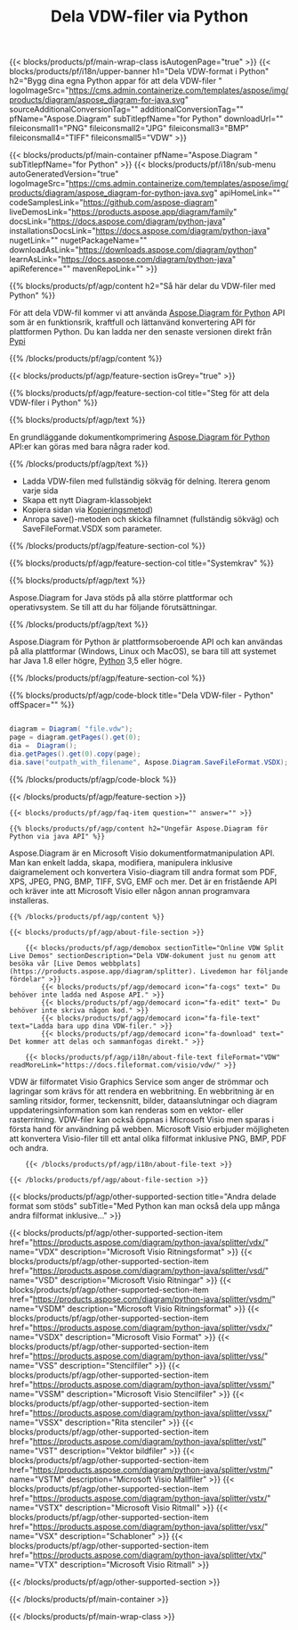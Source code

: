 ﻿---
title: Dela VDW-filer via Python
weight: 1400
url: /sv/python-java/splitter/vdw/ 
description: Python källkod för att dela vdw-fil i valfri Python-baserad applikation. 
---
{{< blocks/products/pf/main-wrap-class isAutogenPage="true" >}}
{{< blocks/products/pf/i18n/upper-banner h1="Dela VDW-format i Python" h2="Bygg dina egna Python appar för att dela VDW-filer " logoImageSrc="https://cms.admin.containerize.com/templates/aspose/img/products/diagram/aspose_diagram-for-java.svg" sourceAdditionalConversionTag="" additionalConversionTag="" pfName="Aspose.Diagram" subTitlepfName="for Python" downloadUrl="" fileiconsmall1="PNG" fileiconsmall2="JPG" fileiconsmall3="BMP" fileiconsmall4="TIFF" fileiconsmall5="VDW" >}}

{{< blocks/products/pf/main-container pfName="Aspose.Diagram " subTitlepfName="for Python" >}}
{{< blocks/products/pf/i18n/sub-menu autoGeneratedVersion="true" logoImageSrc="https://cms.admin.containerize.com/templates/aspose/img/products/diagram/aspose_diagram-for-python-java.svg" apiHomeLink="" codeSamplesLink="https://github.com/aspose-diagram" liveDemosLink="https://products.aspose.app/diagram/family" docsLink="https://docs.aspose.com/diagram/python-java" installationsDocsLink="https://docs.aspose.com/diagram/python-java" nugetLink="" nugetPackageName="" downloadAsLink="https://downloads.aspose.com/diagram/python" learnAsLink="https://docs.aspose.com/diagram/python-java" apiReference="" mavenRepoLink="" >}}

{{% blocks/products/pf/agp/content h2="Så här delar du VDW-filer med Python" %}}

 För att dela VDW-fil kommer vi att använda
 [Aspose.Diagram för Python](https://products.aspose.com/diagram/python-java/) 
 API som är en funktionsrik, kraftfull och lättanvänd konvertering API för plattformen Python. Du kan ladda ner den senaste versionen direkt från
 [Pypi](https://pypi.org/project/aspose-diagram/) 

{{% /blocks/products/pf/agp/content %}}

{{< blocks/products/pf/agp/feature-section isGrey="true" >}}

{{% blocks/products/pf/agp/feature-section-col title="Steg för att dela VDW-filer i Python" %}}

{{% blocks/products/pf/agp/text %}}

 En grundläggande dokumentkomprimering
 [Aspose.Diagram för Python](https://products.aspose.com/diagram/python-java) 
 API:er kan göras med bara några rader kod.

{{% /blocks/products/pf/agp/text %}}

+ Ladda VDW-filen med fullständig sökväg för delning.
Iterera genom varje sida
+ Skapa ett nytt Diagram-klassobjekt
+ Kopiera sidan via [Kopieringsmetod](https://reference.aspose.com/diagram/python-java/asposediagram.api/page#copy(com.aspose.diagram.Page)))
+ Anropa save()-metoden och skicka filnamnet (fullständig sökväg) och SaveFileFormat.VSDX som parameter.

{{% /blocks/products/pf/agp/feature-section-col %}}

{{% blocks/products/pf/agp/feature-section-col title="Systemkrav" %}}

{{% blocks/products/pf/agp/text %}}

 Aspose.Diagram for Java stöds på alla större plattformar och operativsystem. Se till att du har följande förutsättningar.

{{% /blocks/products/pf/agp/text %}}

 Aspose.Diagram för Python är plattformsoberoende API och kan användas på alla plattformar (Windows, Linux och MacOS), se bara till att systemet har Java 1.8 eller högre, [Python](https://www.python.org/downloads/) 3,5 eller högre. 

{{% /blocks/products/pf/agp/feature-section-col %}}

{{% blocks/products/pf/agp/code-block title="Dela VDW-filer - Python" offSpacer="" %}}

```cs

diagram = Diagram( "file.vdw");
page = diagram.getPages().get(0);
dia =  Diagram();
dia.getPages().get(0).copy(page);
dia.save("outpath_with_filename", Aspose.Diagram.SaveFileFormat.VSDX);  


```
{{% /blocks/products/pf/agp/code-block %}}

{{< /blocks/products/pf/agp/feature-section >}}

    {{< blocks/products/pf/agp/faq-item question="" answer="" >}}
 

<!-- aboutfile Starts -->

    {{% blocks/products/pf/agp/content h2="Ungefär Aspose.Diagram för Python via java API" %}}

 Aspose.Diagram är en Microsoft Visio dokumentformatmanipulation API. Man kan enkelt ladda, skapa, modifiera, manipulera inklusive daigramelement och konvertera Visio-diagram till andra format som PDF, XPS, JPEG, PNG, BMP, TIFF, SVG, EMF och mer. Det är en fristående API och kräver inte att Microsoft Visio eller någon annan programvara installeras.  



    {{% /blocks/products/pf/agp/content %}}

    {{< blocks/products/pf/agp/about-file-section >}}

        {{< blocks/products/pf/agp/demobox sectionTitle="Online VDW Split Live Demos" sectionDescription="Dela VDW-dokument just nu genom att besöka vår [Live Demos webbplats](https://products.aspose.app/diagram/splitter). Livedemon har följande fördelar" >}}
            {{< blocks/products/pf/agp/democard icon="fa-cogs" text=" Du behöver inte ladda ned Aspose API." >}}
            {{< blocks/products/pf/agp/democard icon="fa-edit" text=" Du behöver inte skriva någon kod." >}}
            {{< blocks/products/pf/agp/democard icon="fa-file-text" text="Ladda bara upp dina VDW-filer." >}}
            {{< blocks/products/pf/agp/democard icon="fa-download" text=" Det kommer att delas och sammanfogas direkt." >}}

        {{< blocks/products/pf/agp/i18n/about-file-text fileFormat="VDW" readMoreLink="https://docs.fileformat.com/visio/vdw/" >}}
VDW är filformatet Visio Graphics Service som anger de strömmar och lagringar som krävs för att rendera en webbritning. En webbritning är en samling ritsidor, former, teckensnitt, bilder, dataanslutningar och diagram uppdateringsinformation som kan renderas som en vektor- eller rasterritning. VDW-filer kan också öppnas i Microsoft Visio men sparas i första hand för användning på webben. Microsoft Visio erbjuder möjligheten att konvertera Visio-filer till ett antal olika filformat inklusive PNG, BMP, PDF och andra. 

        {{< /blocks/products/pf/agp/i18n/about-file-text >}}

    {{< /blocks/products/pf/agp/about-file-section >}}

<!-- aboutfile Ends -->

{{< blocks/products/pf/agp/other-supported-section title="Andra delade format som stöds" subTitle="Med Python kan man också dela upp många andra filformat inklusive..." >}}

{{< blocks/products/pf/agp/other-supported-section-item href="https://products.aspose.com/diagram/python-java/splitter/vdx/" name="VDX" description="Microsoft Visio Ritningsformat" >}}
{{< blocks/products/pf/agp/other-supported-section-item href="https://products.aspose.com/diagram/python-java/splitter/vsd/" name="VSD" description="Microsoft Visio Ritningar" >}}
{{< blocks/products/pf/agp/other-supported-section-item href="https://products.aspose.com/diagram/python-java/splitter/vsdm/" name="VSDM" description="Microsoft Visio Ritningsformat" >}}
{{< blocks/products/pf/agp/other-supported-section-item href="https://products.aspose.com/diagram/python-java/splitter/vsdx/" name="VSDX" description="Microsoft Visio Format" >}}
{{< blocks/products/pf/agp/other-supported-section-item href="https://products.aspose.com/diagram/python-java/splitter/vss/" name="VSS" description="Stencilfiler" >}}
{{< blocks/products/pf/agp/other-supported-section-item href="https://products.aspose.com/diagram/python-java/splitter/vssm/" name="VSSM" description="Microsoft Visio Stencilfiler" >}}
{{< blocks/products/pf/agp/other-supported-section-item href="https://products.aspose.com/diagram/python-java/splitter/vssx/" name="VSSX" description="Rita stenciler" >}}
{{< blocks/products/pf/agp/other-supported-section-item href="https://products.aspose.com/diagram/python-java/splitter/vst/" name="VST" description="Vektor bildfiler" >}}
{{< blocks/products/pf/agp/other-supported-section-item href="https://products.aspose.com/diagram/python-java/splitter/vstm/" name="VSTM" description="Microsoft Visio Mallfiler" >}}
{{< blocks/products/pf/agp/other-supported-section-item href="https://products.aspose.com/diagram/python-java/splitter/vstx/" name="VSTX" description="Microsoft Visio Ritmall" >}}
{{< blocks/products/pf/agp/other-supported-section-item href="https://products.aspose.com/diagram/python-java/splitter/vsx/" name="VSX" description="Schabloner" >}}
{{< blocks/products/pf/agp/other-supported-section-item href="https://products.aspose.com/diagram/python-java/splitter/vtx/" name="VTX" description="Microsoft Visio Ritmall" >}}

{{< /blocks/products/pf/agp/other-supported-section >}}

{{< /blocks/products/pf/main-container >}}
    
{{< /blocks/products/pf/main-wrap-class >}}